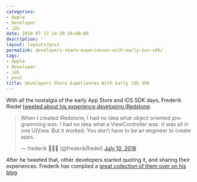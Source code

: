 ```yaml
---
categories:
- Apple
- Developer
- iOS
date: 2018-07-12 14:29:34+00:00
description: ''
layout: layouts/post
permalink: developers-share-experiences-with-early-ios-sdk/
tags:
- Apple
- Developer
- iOS
- post
title: Developers Share Experiences With Early iOS SDK
---
```


<p>With all the nostalgia of the early App Store and iOS SDK days, Frederik Riedel <a href="https://twitter.com/frederikRiedel/status/1016751745773555714?ref_src=twsrc%5Etfw%7Ctwcamp%5Etweetembed%7Ctwterm%5E1016751745773555714&amp;ref_url=https%3A%2F%2Friedel.wtf%2F2018%2F07%2F11%2Fhappy-10th-birthday-appstore%2F">tweeted about his experience developing iRedstone</a>:</p>
<blockquote class="twitter-tweet" data-lang="en">
<p lang="en" dir="ltr">When I created iRedstone, I had no idea what object oriented programming was. I had no idea what a ViewController was. It was all in one UIView. But it worked. You don’t have to be an engineer to create apps.</p>
<p>&mdash; frederik 🧗🏼‍♂️ (@frederikRiedel) <a href="https://twitter.com/frederikRiedel/status/1016751745773555714?ref_src=twsrc%5Etfw">July 10, 2018</a></p></blockquote>
<p><script async src="https://platform.twitter.com/widgets.js" charset="utf-8"></script></p>
<p>After he tweeted that, other developers started quoting it, and sharing their experiences. Frederik has compiled a <a href="https://riedel.wtf/2018/07/11/happy-10th-birthday-appstore/">great collection of them over on his blog</a>.</p>